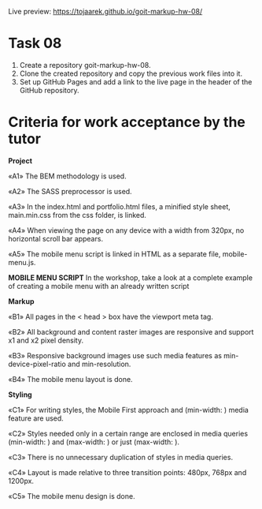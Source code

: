 Live preview: https://tojaarek.github.io/goit-markup-hw-08/

# Task 08

1. Create a repository goit-markup-hw-08.
2. Clone the created repository and copy the previous work files into it.
3. Set up GitHub Pages and add a link to the live page in the header of the GitHub repository.

# Criteria for work acceptance by the tutor

<b>Project</b>

«A1» The BEM methodology is used.

«A2» The SASS preprocessor is used.

«A3» In the index.html and portfolio.html files, a minified style sheet, main.min.css from the css folder, is linked.

«A4» When viewing the page on any device with a width from 320px, no horizontal scroll bar appears.

«A5» The mobile menu script is linked in HTML as a separate file, mobile-menu.js.

<b>MOBILE MENU SCRIPT</b>
In the workshop, take a look at a complete example of creating a mobile menu with an already written script

<b>Markup</b>

«B1» All pages in the < head > box have the viewport meta tag.

«B2» All background and content raster images are responsive and support x1 and x2 pixel density.

«B3» Responsive background images use such media features as min-device-pixel-ratio and min-resolution.

«B4» The mobile menu layout is done.

<b>Styling</b>

«C1» For writing styles, the Mobile First approach and (min-width: ) media feature are used.

«C2» Styles needed only in a certain range are enclosed in media queries (min-width: ) and (max-width: ) or just (max-width: ).

«C3» There is no unnecessary duplication of styles in media queries.

«C4» Layout is made relative to three transition points: 480px, 768px and 1200px.

«C5» The mobile menu design is done.
